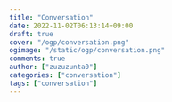 ```yaml
---
title: "Conversation"
date: 2022-11-02T06:13:14+09:00
draft: true
cover: "/ogp/conversation.png"
ogimage: "/static/ogp/conversation.png"
comments: true
author: ["zuzuzunta0"]
categories: ["conversation"]
tags: ["conversation"]
---
```


<!----------------------- ↓記事設計↓ ----------------------->


  <!-- 伝えたいこと -->

  <!-- ①掛け合わせ3つの狙うキーワード -->
  
  <!-- ②読者像 -->
    
  <!-- ③読者の悩み -->

  <!-- ④悩みが解決する条件 -->

  <!-- ⑤悩みの解決策 -->

  <!-- ⑥記事を読むメリット -->

  <!-- ⑦記事の信頼性 -->


<!----------------------- ↑記事設計↑ ----------------------->


<!----------------------- ↓記事内容↓ ----------------------->

  <!---- ↓リード文↓ ---->
   <!-- この記事を読む人の悩みに共感する -->

   <!-- この記事を読むことで何を得られるか、どんな価値が生まれるか -->

   <!-- この記事の根拠または信頼性 -->
  <!---- ↑リード文↑ ---->


  <!---- ↓本文↓ ---->
   <!-- 解決策 -->

   <!-- 具体例 -->

   <!-- 理由 -->

   <!-- 反論への理解 -->

   <!-- 再度、主張 -->
  <!---- ↑本文↑ ---->

<!----------------------- ↑記事内容↑ ----------------------->